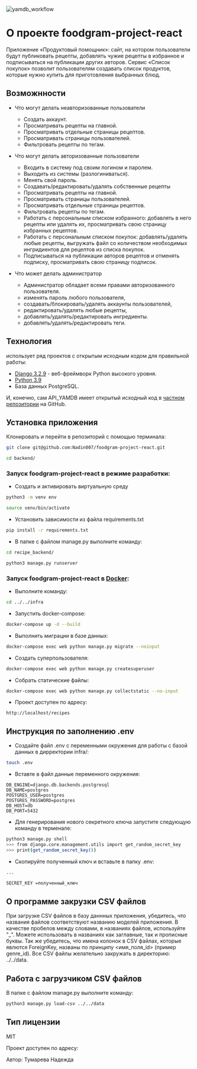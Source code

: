 ![yamdb_workflow](https://github.com/Nadin007/foodgram-project-react/actions/workflows/foodgram-workflow.yml/badge.svg)

# О проекте foodgram-project-react

Приложение «Продуктовый помощник»: сайт, на котором пользователи будут публиковать рецепты, добавлять чужие рецепты в избранное и подписываться на публикации других авторов. Сервис «Список покупок» позволит пользователям создавать список продуктов, которые нужно купить для приготовления выбранных блюд.

## Возможнности

- Что могут делать неавторизованные пользователи
  - Создать аккаунт.
  - Просматривать рецепты на главной.
  - Просматривать отдельные страницы рецептов.
  - Просматривать страницы пользователей.
  - Фильтровать рецепты по тегам.

- Что могут делать авторизованные пользователи
  - Входить в систему под своим логином и паролем.
  - Выходить из системы (разлогиниваться).
  - Менять свой пароль.
  - Создавать/редактировать/удалять собственные рецепты
  - Просматривать рецепты на главной.
  - Просматривать страницы пользователей.
  - Просматривать отдельные страницы рецептов.
  - Фильтровать рецепты по тегам.
  - Работать с персональным списком избранного: добавлять в него рецепты или удалять их, просматривать свою страницу избранных рецептов.
  - Работать с персональным списком покупок: добавлять/удалять любые рецепты, выгружать файл со количеством необходимых ингридиентов для рецептов из списка покупок.
  - Подписываться на публикации авторов рецептов и отменять подписку, просматривать свою страницу подписок.

- Что может делать администратор
  - Администратор обладает всеми правами авторизованного пользователя.
  - изменять пароль любого пользователя,
  - создавать/блокировать/удалять аккаунты пользователей,
  - редактировать/удалять любые рецепты,
  - добавлять/удалять/редактировать ингредиенты.
  - добавлять/удалять/редактировать теги.

## Технология

использует ряд проектов с открытым исходным кодом для правильной работы:

- [Django 3.2.9] - веб-фреймворк Python высокого уровня.
- [Python 3.9]
- База данных PostgreSQL.

И, конечно, сам API_YAMDB имеет открытый исходный код в [частном репозитории][Nadin007/foodgram-project-react]
на GitHub.

## Установка приложения

Клонировать и перейти в репозиторий с помощью терминала:

```sh
git clone git@github.com:Nadin007/foodgram-project-react.git
```

```sh
cd backend/
```

### Запуск foodgram-project-react в режиме разработки:

- Создать и активировать виртуальную среду

```sh
python3 -m venv env

```
```sh
source venv/bin/activate

```
- Установить зависимости из файла requirements.txt

```sh
pip install -r requirements.txt
```
- В папке с файлом manage.py выполните команду:

```sh
cd recipe_backend/
```

```sh
python3 manage.py runserver
````

### Запуск foodgram-project-react в [Docker]:

- Выполните команду:

```sh
cd ../../infra
```

- Запустить docker-compose:

```sh
docker-compose up -d --build
```
- Выполнить миграции в базе данных:

```sh
docker-compose exec web python manage.py migrate --noinput
```
- Создать суперпользователя:

```sh
docker-compose exec web python manage.py createsuperuser
```
- Собрать статические файлы:

```sh
docker-compose exec web python manage.py collectstatic --no-input
```
- Проект доступен по адресу:

`http://localhost/recipes`

## Инструкция по заполнению .env

- Создайте файл .env с переменными окружения для работы с базой данных в дирректории infra/:

```sh
touch .env
```
- Вставте в файл данные переменного окружения:

```
DB_ENGINE=django.db.backends.postgresql
DB_NAME=postgres
POSTGRES_USER=postgres
POSTGRES_PASSWORD=postgres
DB_HOST=db
DB_PORT=5432
```

-  Для генерирования нового секретного ключа запустите следующую команду в терменале:

```sh
python3 manage.py shell
>>> from django.core.management.utils import get_random_secret_key
>>> print(get_random_secret_key())
```

- Скопируйте полученный ключ и вставьте в папку .env:

```sh
...

SECRET_KEY =полученный_ключ
```

## О программе закрузки CSV файлов

При загрузке CSV файлов в базу даннных приложения, убедитесь, что названия файлов
соответствуют названию моделей приложения. В качестве пробелов между словами, в
названиях файлов, используйте "_". Можете использовать в названиях как заглавные,
так и прописные буквы. Так же убедитесь, что имена колонок в CSV файлах, которые
явлются ForeignKey, названы по принципу <имя_поля_id> (пример genre_id).
Все CSV файлы желательно закружать в директорию: ../../data.

## Работа с загрузчиком CSV файлов

В папке с файлом manage.py выполните команду:

```sh
python3 manage.py load-csv ../../data

```

## Тип лицензии

MIT


   [Django 3.2.9]: <https://www.djangoproject.com/download/>
   [Python 3.9]: <https://www.python.org/downloads/release/python-390/>
   [Docker]: <https://docs.docker.com/get-docker/>
   [Nadin007/foodgram-project-react]: https://github.com/Nadin007/foodgram-project-react
   
Проект доступен по адресу: 

Автор:
Тумарева Надежда